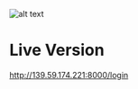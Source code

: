 ![alt text](https://cdn.discordapp.com/attachments/923370494760206357/1024415015844978728/unknown.png)

# Live Version
http://139.59.174.221:8000/login
